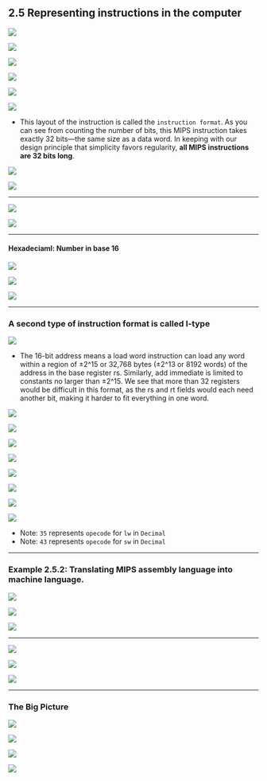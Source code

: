 ## 2.5 Representing instructions in the computer

![](img/2020-09-17-14-14-39.png)

![](img/2020-09-17-14-16-03.png)

![](img/2020-09-17-14-17-31.png)

![](img/2020-09-17-14-19-37.png)

![](img/2020-09-17-14-21-48.png)

![](img/2020-09-17-14-23-29.png)


- This layout of the instruction is called the `instruction format`. As you can see from counting 
  the number of bits, this MIPS instruction takes exactly 32 bits—the same size as a data word. In 
  keeping with our design principle that simplicity favors regularity, 
  **all MIPS instructions are 32 bits long**.

![](img/2020-09-17-14-30-27.png)

![](img/2020-09-17-14-57-22.png)

---

![](img/2020-09-17-14-33-37.png)

![](img/2020-09-17-14-39-11.png)

---

#### Hexadeciaml: Number in base 16

![](img/2020-09-17-14-42-14.png)

![](img/2020-09-17-14-45-17.png)

![](img/2020-09-17-14-46-49.png)


---

### A second type of instruction format is called I-type

![](img/2020-09-17-15-00-19.png)

- The 16-bit address means a load word instruction can load any word within a region of ±2^15 or 
  32,768 bytes (±2^13 or 8192 words) of the address in the base register rs. Similarly, add 
  immediate is limited to constants no larger than ±2^15. We see that more than 32 registers would 
  be difficult in this format, as the rs and rt fields would each need another bit, making it harder 
  to fit everything in one word.


![](img/2020-09-17-16-04-18.png)



![](img/2020-09-17-16-05-39.png)

![](img/2020-09-17-16-06-18.png)

![](img/2020-09-17-16-08-06.png)

![](img/2020-09-17-17-40-00.png)

![](img/2020-09-17-17-53-03.png)

![](img/2020-09-17-18-05-02.png)

![](img/2020-09-17-18-14-02.png)

- Note: `35` represents `opecode` for `lw` in `Decimal` 
- Note: `43` represents `opecode` for `sw` in `Decimal` 

---

### Example 2.5.2: Translating MIPS assembly language into machine language.

![](img/2020-09-17-18-45-35.png)

![](img/2020-09-17-18-51-58.png)

![](img/2020-09-17-19-27-32.png)

---

![](img/2020-09-17-19-35-10.png)

![](img/2020-09-17-19-35-52.png)

![](img/2020-09-17-19-41-34.png)

---


### The Big Picture

![](img/2020-09-17-19-44-49.png)

![](img/2020-09-17-19-49-52.png)

![](img/2020-09-17-19-50-22.png)

![](img/2020-09-17-19-54-37.png)





